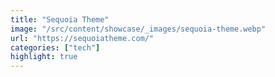```yaml
---
title: "Sequoia Theme"
image: "/src/content/showcase/_images/sequoia-theme.webp"
url: "https://sequoiatheme.com/"
categories: ["tech"]
highlight: true
---
```

